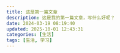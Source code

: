 ```yaml
---
title: 这是第一篇文章
description: 这是我的第一篇文章，写什么好呢？
date: 2024-03-19 08:19:40
updated: 2025-10-01 12:43:31
categories: [生活]
tags: [生活, 学习]
---
```

